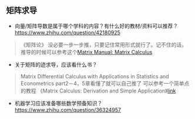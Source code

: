 ## 矩阵求导
* 向量/矩阵导数是属于哪个学科的内容？有什么好的教材/资料可以推荐？https://www.zhihu.com/question/42180925
> 《矩阵论》
没必要一步一步推，只要记住常用形式就行了。记不住的话，推导的时候可以参考这个[Matrix Manual: Matrix Calculus](http://www.psi.toronto.edu/matrix/calculus.html)

* 关于矩阵的迹求导，应该看什么书？
> Matrix Differential Calculus with Applications in Statistics and Econometrics
part2－4，5章看懂了就可以自己推了
可以参考一个简单点的教程 《Matrix Calculus: Derivation and Simple Application》[link](http://project.hupili.net/tutorial/hu2012-matrix-calculus/hu2012matrix-calculus.pdf)

* 机器学习应该准备哪些数学预备知识？https://www.zhihu.com/question/36324957

